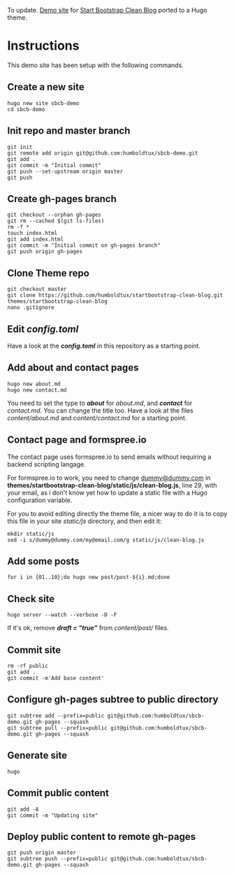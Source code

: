 To update. [Demo site](http://humboldtux.github.io/sbcb-demo/) for [Start Bootstrap Clean Blog](http://startbootstrap.com/template-overviews/clean-blog/) ported to a Hugo theme.

# Instructions

This demo site has been setup with the following commands.

## Create a new site

    hugo new site sbcb-demo
    cd sbcb-demo

## Init repo and  master branch

    git init
    git remote add origin git@github.com:humboldtux/sbcb-demo.git
    git add .
    git commit -m "Initial commit"
    git push --set-upstream origin master
    git push

## Create gh-pages branch

    git checkout --orphan gh-pages
    git rm --cached $(git ls-files)
    rm -f *
    touch index.html
    git add index.html
    git commit -m "Initial commit on gh-pages branch"
    git push origin gh-pages

## Clone Theme repo

    git checkout master
    git clone https://github.com/humboldtux/startbootstrap-clean-blog.git themes/startbootstrap-clean-blog
    nano .gitignore

## Edit ***config.toml***

Have a look at the ***config.toml*** in this repository as a starting point.

## Add about and contact pages

    hugo new about.md
    hugo new contact.md

You need to set the type to ***about*** for *about.md*, and ***contact*** for *contact.md*.
You can change the title too.
Have a look at the files *content/about.md* and *content/contact.md* for a starting point.

## Contact page and formspree.io

The contact page uses formspree.io to send emails without requiring a backend scripting langage.

For formspree.io to work, you need to change dummy@dummy.com in **themes/startbootstrap-clean-blog/static/js/clean-blog.js**, line 29,
with your email, as i don't know yet how to update a static file with a Hugo configuration variable.

For you to avoid editing directly the theme file, a nicer way to do it is to copy this file in your site *static/js* directory, and then edit it:

    mkdir static/js
    sed -i s/dummy@dummy.com/my@email.com/g static/js/clean-blog.js

## Add some posts

    for i in {01..10};do hugo new post/post-${i}.md;done

## Check site

    hugo server --watch --verbose -D -F

If it's ok, remove ***draft = "true"*** from *content/post/* files.

## Commit site

    rm -rf public
    git add .
    git commit -m'Add base content'

## Configure gh-pages subtree to **public** directory

    git subtree add --prefix=public git@github.com:humboldtux/sbcb-demo.git gh-pages --squash
    git subtree pull --prefix=public git@github.com:humboldtux/sbcb-demo.git gh-pages --squash

## Generate site

    hugo

## Commit **public** content

    git add -A
    git commit -m "Updating site"

## Deploy **public** content to remote gh-pages

    git push origin master
    git subtree push --prefix=public git@github.com:humboldtux/sbcb-demo.git gh-pages --squash

